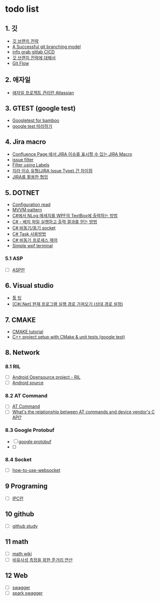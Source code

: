# todo list

## 1. 깃

- [깃 브랜치 전략](https://hyeon9mak.github.io/git-branch-strategy/)
- [A Successful git branching model](https://nvie.com/posts/a-successful-git-branching-model/)
- [info grab gitlab CICD](https://workshop.infograb.io/gitlab-ci/32_add_order_api/2_create_feature_branch/)
- [깃 브랜치 전략에 대해서](https://tecoble.techcourse.co.kr/post/2021-07-15-git-branch/)
- [Git Flow](https://scottchacon.com/2011/08/31/github-flow.html)

## 2. 애자일

- [애자일 프로젝트 관리란 Atlassian](https://www.atlassian.com/ko/agile/project-management)

## 3. GTEST (google test)

- [Googletest for bamboo](https://marketplace.atlassian.com/apps/1215295/googletest-task?tab=overview&hosting=datacenter)
- [google test 따라하기](https://tttsss77.tistory.com/225)

## 4. Jira macro

- [Confluence Page 에서 JIRA 이슈를 표시할 수 있는 JIRA Macro](https://www.lesstif.com/ats/confluence-page-jira-jira-macro-113345352.html)
- [issue filter](https://www.lesstif.com/jira/issue-filter-18220186.html)
- [Filter using Labels](https://community.atlassian.com/t5/Jira-questions/Filter-using-Labels/qaq-p/1717601)
- [지라 이슈 유형(JIRA Issue Type) 간 차이점](https://www.lesstif.com/jira/jira-issue-type-129008301.html)
- [JIRA를 활용한 협업](https://medium.com/hgmin/devops-jira%EB%A5%BC-%ED%99%9C%EC%9A%A9%ED%95%9C-%ED%98%91%EC%97%85-4f4049a36a56)

## 5. DOTNET

- [Configuration read](https://m.blog.naver.com/PostView.naver?isHttpsRedirect=true&blogId=csaiur&logNo=220837012550)
- [MVVM pattern](1.programming/language/csharp/../../1_2.language/csharp/MVVM/reference.md)
- [C#에서 NLog 메세지를 WPF의 TextBox에 출력하는 방법](https://ivorycirrus.github.io/TIL/csharp-nlog-wpf/)
- [C# - 배치 파일 실행하고 출력 결과를 얻는 방법](https://www.sysnet.pe.kr/2/0/1810?pageno=0)
- [C# 비동기/동기 socket](https://codingcoding.tistory.com/409)
- [C# Task 사용방법](https://codingcoding.tistory.com/415)
- [C# 비동기 프로세스 제어](https://codingcoding.tistory.com/1020)
- [Simple wpf terminal](https://github.com/oriches/Simple.Wpf.Terminal/blob/master/.net%20framework/Simple.Wpf.Terminal/ITerminalEx.cs)

### 5.1 ASP

- [ ] [ASP란](https://blog.naver.com/rlarbtjq7913/221719016736)

## 6. Visual studio

- [툴 팁](https://mainia.tistory.com/6083)
- [[C#/.Net] 현재 프로그램 실행 경로 가져오기 (상대 경로 설정)](https://mirwebma.tistory.com/132)

## 7. CMAKE

- [CMAKE tutorial](https://blog.curaai.dev/2020/02/28/cmake-gtest.html#cmakeliststxt)
- [C++ project setup with CMake & unit tests (google test)](https://raymii.org/s/tutorials/Cpp_project_setup_with_cmake_and_unit_tests.html)

## 8. Network

### 8.1 RIL

- [ ] [Android Opensource project - RIL](https://wladimir-tm4pda.github.io/porting/telephony.html)
- [ ] [Android source](https://source.android.com/docs/core/connect/carrier?hl=ko)

### 8.2 AT Command

- [ ] [AT Command](https://www.emnify.com/developer-blog/at-commands-for-cellular-modules#what-are-at-commands)
- [ ] [What's the relationship between AT commands and device vendor's C API?](https://stackoverflow.com/questions/61314099/whats-the-relationship-between-at-commands-and-device-vendors-c-api)

### 8.3 Google Protobuf

- [ ] [google protobuf](https://bcho.tistory.com/1182)
- [ ]

### 8.4 Socket

- [ ] [how-to-use-websocket](https://sparcs.org/blog/how-to-use-websocket/)  

## 9 Programing

- [ ] [IPC란](https://blog.naver.com/PostView.nhn?blogId=bycho211&logNo=220985701140)  

## 10 github 

- [ ] [github study](https://docs.github.com/ko)  

## 11 math

- [ ] [math wiki](https://encyclopediaofmath.org/wiki/Norm)  
- [ ] [비유사성 측정을 위한 준거리 연산](chrome-extension://oemmndcbldboiebfnladdacbdfmadadm/http://ki-it.com/xml/13218/13218.pdf)  

## 12 Web 

- [ ] [swagger](https://learn.microsoft.com/ko-kr/aspnet/core/tutorials/web-api-help-pages-using-swagger?view=aspnetcore-8.0)  
- [ ] [spark swagger](https://sparcs.org/blog/swag-documentation-with-swagger/)  

